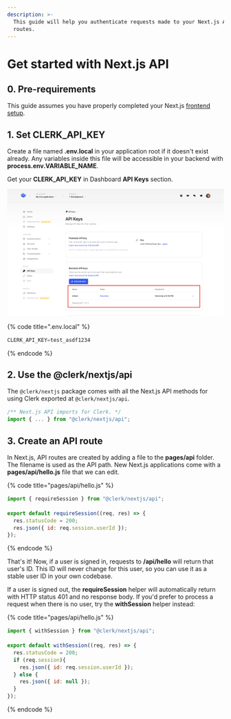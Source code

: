 ```yaml
---
description: >-
  This guide will help you authenticate requests made to your Next.js API
  routes.
---
```


# Get started with Next.js API

## 0. Pre-requirements

This guide assumes you have properly completed your Next.js [frontend setup](nextjs.md).

## 1. Set CLERK\_API\_KEY

Create a file named **.env.local** in your application root if it doesn't exist already. Any variables inside this file will be accessible in your backend with **process.env.VARIABLE\_NAME**.

Get your **CLERK\_API\_KEY** in Dashboard **API Keys** section.

![](../.gitbook/assets/screely-1639474987551.png)

{% code title=".env.local" %}
```jsx
CLERK_API_KEY=test_asdf1234
```
{% endcode %}

## 2. Use the @clerk/nextjs/api

The `@clerk/nextjs` package comes with all the Next.js API methods for using Clerk exported at `@clerk/nextjs/api`.

```typescript
/** Next.js API imports for Clerk. */
import { ... } from "@clerk/nextjs/api";
```

## 3. Create an API route

In Next.js, API routes are created by adding a file to the **pages/api** folder.  The filename is used as the API path. New Next.js applications come with a **pages/api/hello.js** file that we can edit.

{% code title="pages/api/hello.js" %}
```jsx
import { requireSession } from "@clerk/nextjs/api";

export default requireSession((req, res) => {
  res.statusCode = 200;
  res.json({ id: req.session.userId });
});
```
{% endcode %}

That's it! Now, if a user is signed in, requests to **/api/hello** will return that user's ID.  This ID will never change for this user, so you can use it as a stable user ID in your own codebase.

If a user is signed out, the **requireSession** helper will automatically return with HTTP status 401 and no response body. If you'd prefer to process a request when there is no user, try the **withSession** helper instead:

{% code title="pages/api/hello.js" %}
```jsx
import { withSession } from "@clerk/nextjs/api";

export default withSession((req, res) => {
  res.statusCode = 200;
  if (req.session){
    res.json({ id: req.session.userId });
  } else {
    res.json({ id: null });
  } 
});
```
{% endcode %}
